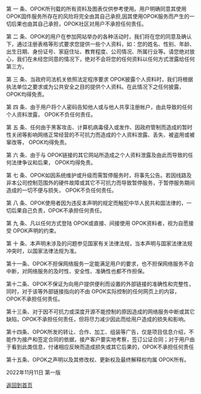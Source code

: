 第 一 条、OPOK所刊载的所有资料及图表仅供参考使用。用户明确同意其使用OPOK固件服务所存在的风险将完全由其自己承担,因其使用OPOK服务而产生的一切后果也由其自己承担，OPOK社区对用户不承担任何责任。
    
第 二 条、OPOK的用户在参加网站举办的各种活动时，我们将在您的同意及确认下，通过注册表格等形式要求您提供一些个人资料，如：您的姓名、性别、年龄、出生日期、身份证号、家庭住址、教育程度、公司情况、所属行业等。请您绝对放心，我们在未经您同意的情况下，绝对不会将您的任何资料以任何方式泄露给任何第三方。

第 三 条、当政府司法机关依照法定程序要求 OPOK披露个人资料时，我们将根据执法单位之要求或为公共安全之目的提供个人资料。在此情况下之任何披露， OPOK均得免责。

第 四 条、由于用户将个人密码告知他人或与他人共享注册帐户，由此导致的任何个人资料泄露， OPOK不负任何责任。

第 五 条、任何由于黑客攻击、计算机病毒侵入或发作、因政府管制而造成的暂时性关闭等影响网络正常经营的不可抗力而造成的个人资料泄露、丢失、被盗用或被窜改等， OPOK均得免责。

第 六 条、由于与 OPOK链接的其它网站所造成之个人资料泄露及由此而导致的任何法律争议和后果， OPOK均得免责。

第 七 条、OPOK如因系统维护或升级而需暂停服务时，将事先公告。若因线路及非本公司控制范围外的硬件故障或其它不可抗力而导致暂停服务，于暂停服务期间造成的一切不便与损失， OPOK不负任何责任。

第 八 条、OPOK使用者因为违反本声明的规定而触犯中华人民共和国法律的，一切后果自己负责，OPOK不承担任何责任。

第 九 条、凡以任何方式登陆 OPOK或直接、间接使用 OPOK资料者，视为自愿接受 OPOK声明的约束。

第 十 条、本声明未涉及的问题参见国家有关法律法规，当本声明与国家法律法规冲突时，以国家法律法规为准。

第十一条、OPOK不担保网络服务一定能满足用户的要求，也不担保网络服务不会中断，对网络服务的及时性、安全性、准确性也都不作担保。

第十二条、OPOK不保证为向用户提供便利而设置的外部链接的准确性和完整性，同时，对于该等外部链接指向的不由 OPOK实际控制的任何网页上的内容， OPOK不承担任何责任。

第十三条、对于因不可抗力或深度开源不能控制的原因造成的网络服务中断或其它缺陷，OPOK不承担任何责任，但将尽力减少因此而给用户造成的损失和影响。

第十四条、OPOK所发的转让、合作、加工、组装等广告，仅是项目信息介绍，不能作为接产和签定合同的依据，接产客户要实地考察，签订公证合同；对于用户由于看到此类信息，付诸相应反映而造成损失或其它后果的，OPOK不承担任何责任

第十五条、OPOK之声明以及其修改权、更新权及最终解释权均属 OPOK所有。

2022年11月11日 第一版

[返回到首页](http://www.opok.org/)
